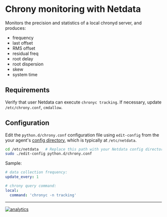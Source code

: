 <!--
---
title: "Chrony monitoring with Netdata"
custom_edit_url: https://github.com/netdata/netdata/edit/master/collectors/python.d.plugin/chrony/README.md
sidebar_label: "chrony"
---
-->

# Chrony monitoring with Netdata

Monitors the precision and statistics of a local chronyd server, and produces:

-   frequency
-   last offset
-   RMS offset
-   residual freq
-   root delay
-   root dispersion
-   skew
-   system time

## Requirements
Verify that user Netdata can execute `chronyc tracking`. If necessary, update `/etc/chrony.conf`, `cmdallow`.

## Configuration

Edit the `python.d/chrony.conf` configuration file using `edit-config` from the your agent's [config
directory](/docs/step-by-step/step-04.md#find-your-netdataconf-file), which is typically at `/etc/netdata`.

```bash
cd /etc/netdata   # Replace this path with your Netdata config directory, if different, if different
sudo ./edit-config python.d/chrony.conf
```

Sample:

```yaml
# data collection frequency:
update_every: 1

# chrony query command:
local:
  command: 'chronyc -n tracking'
```

---

[![analytics](https://www.google-analytics.com/collect?v=1&aip=1&t=pageview&_s=1&ds=github&dr=https%3A%2F%2Fgithub.com%2Fnetdata%2Fnetdata&dl=https%3A%2F%2Fmy-netdata.io%2Fgithub%2Fcollectors%2Fpython.d.plugin%2Fchrony%2FREADME&_u=MAC~&cid=5792dfd7-8dc4-476b-af31-da2fdb9f93d2&tid=UA-64295674-3)](<>)
